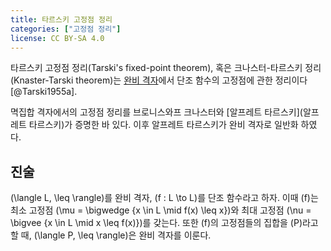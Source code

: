 ```yaml
---
title: 타르스키 고정점 정리
categories: ["고정점 정리"]
license: CC BY-SA 4.0
---
```


타르스키 고정점 정리(Tarski's fixed-point theorem), 혹은 크나스터-타르스키 정리(Knaster-Tarski theorem)는
[완비 격자](순서론/격자)에서 단조 함수의 고정점에 관한 정리이다 [@Tarski1955a].

멱집합 격자에서의 고정점 정리를 브로니스와프 크나스터와 [알프레트 타르스키](알프레트 타르스키)가 증명한 바 있다.
이후 알프레트 타르스키가 완비 격자로 일반화 하였다.

## 진술
\(\langle L, \leq \rangle\)를 완비 격자, \(f : L \to L\)를 단조 함수라고 하자.
이때 \(f\)는 최소 고정점 \(\mu = \bigwedge \{x \in L \mid f(x) \leq x\}\)와 최대 고정점 \(\nu = \bigvee \{x \in L \mid x \leq f(x)\}\)를 갖는다.
또한 \(f\)의 고정점들의 집합을 \(P\)라고 할 때, \(\langle P, \leq \rangle\)은 완비 격자를 이룬다.
